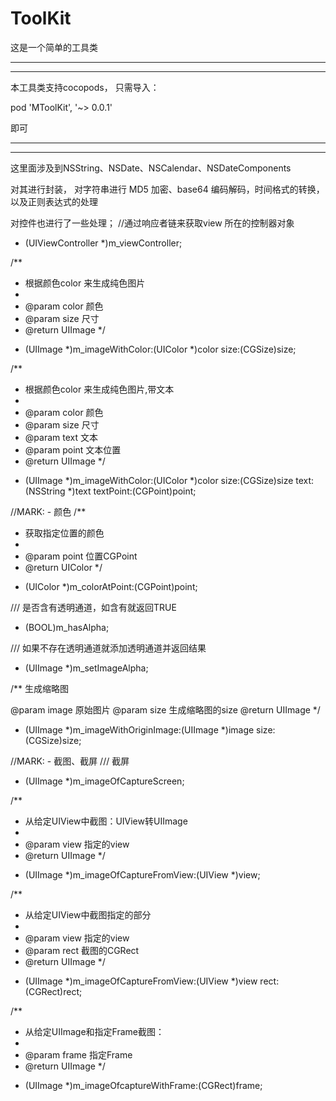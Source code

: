 # ToolKit


这是一个简单的工具类

*****************************
*****************************
本工具类支持cocopods，
只需导入：

pod 'MToolKit', '~> 0.0.1'

即可
*****************************
*****************************


这里面涉及到NSString、NSDate、NSCalendar、NSDateComponents

对其进行封装，
对字符串进行 MD5 加密、base64 编码解码，时间格式的转换，以及正则表达式的处理

对控件也进行了一些处理；
//通过响应者链来获取view 所在的控制器对象
- (UIViewController *)m_viewController;

/**
 *  根据颜色color 来生成纯色图片
 *
 *  @param color 颜色
 *  @param size 尺寸
 *  @return UIImage
 */
+ (UIImage *)m_imageWithColor:(UIColor *)color size:(CGSize)size;


/**
 *  根据颜色color 来生成纯色图片,带文本
 *
 *  @param color 颜色
 *  @param size 尺寸
 *  @param text 文本
 *  @param point 文本位置
 *  @return UIImage
 */
+ (UIImage *)m_imageWithColor:(UIColor *)color size:(CGSize)size text:(NSString *)text textPoint:(CGPoint)point;

//MARK: - 颜色
/**
 *  获取指定位置的颜色
 *
 *  @param point 位置CGPoint
 *  @return UIColor
 */
- (UIColor *)m_colorAtPoint:(CGPoint)point;


/// 是否含有透明通道，如含有就返回TRUE
- (BOOL)m_hasAlpha;

/// 如果不存在透明通道就添加透明通道并返回结果
- (UIImage *)m_setImageAlpha;

/**
 生成缩略图

 @param image 原始图片
 @param size 生成缩略图的size
 @return UIImage
 */
+ (UIImage *)m_imageWithOriginImage:(UIImage *)image size:(CGSize)size;

//MARK: - 截图、截屏
/// 截屏
+ (UIImage *)m_imageOfCaptureScreen;

/**
 *  从给定UIView中截图：UIView转UIImage
 *
 *  @param view 指定的view
 *  @return UIImage
 */
+ (UIImage *)m_imageOfCaptureFromView:(UIView *)view;

/**
 *  从给定UIView中截图指定的部分
 *
 *  @param view 指定的view
 *  @param rect 截图的CGRect
 *  @return UIImage
 */
+ (UIImage *)m_imageOfCaptureFromView:(UIView *)view rect:(CGRect)rect;

/**
 *  从给定UIImage和指定Frame截图：
 *
 *  @param frame 指定Frame
 *  @return UIImage
 */
- (UIImage *)m_imageOfcaptureWithFrame:(CGRect)frame;






















